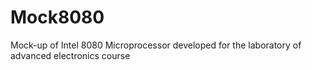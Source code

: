 # Mock8080
Mock-up of Intel 8080 Microprocessor developed for the laboratory of advanced electronics course
